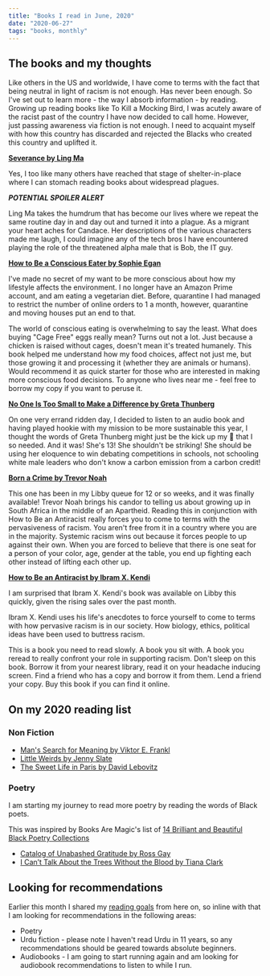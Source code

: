 ```yaml
---
title: "Books I read in June, 2020"
date: "2020-06-27"
tags: "books, monthly"
---
```


## The books and my thoughts

Like others in the US and worldwide, I have come to terms with the fact that being neutral in light of racism is not enough. Has never been enough. So I've set out to learn more - the way I absorb information - by reading. Growing up reading books like To Kill a Mocking Bird, I was acutely aware of the racist past of the country I have now decided to call home. However, just passing awareness via fiction is not enough. I need to acquaint myself with how this country has discarded and rejected the Blacks who created this country and uplifted it. 

**[Severance by Ling Ma](https://www.goodreads.com/book/show/36348525-severance?ac=1&from_search=true&qid=BdTe6dmZzv&rank=1)**

Yes, I too like many others have reached that stage of shelter-in-place where I can stomach reading books about widespread plagues. 

_**POTENTIAL SPOILER ALERT**_

Ling Ma takes the humdrum that has become our lives where we repeat the same routine day in and day out and turned it into a plague. As a migrant your heart aches for Candace. Her descriptions of the various characters made me laugh, I could imagine any of the tech bros I have encountered playing the role of the threatened alpha male that is Bob, the IT guy. 

**[How to Be a Conscious Eater by Sophie Egan](https://www.goodreads.com/book/show/52161173-how-to-be-a-conscious-eater?ac=1&from_search=true&qid=mj2kmjc8U1&rank=1)**

I've made no secret of my want to be more conscious about how my lifestyle affects the environment. I no longer have an Amazon Prime account, and am eating a vegetarian diet. Before, quarantine I had managed to restrict the number of online orders to 1 a month, however, quarantine and moving houses put an end to that. 

The world of conscious eating is overwhelming to say the least. What does buying "Cage Free" eggs really mean? Turns out not a lot. Just because a chicken is raised without cages, doesn't mean it's treated humanely. This book helped me understand how my food choices, affect not just me, but those growing it and processing it (whether they are animals or humans). Would recommend it as quick starter for those who are interested in making more conscious food decisions. To anyone who lives near me - feel free to borrow my copy if you want to peruse it.

**[No One Is Too Small to Make a Difference by Greta Thunberg](https://www.goodreads.com/book/show/51764686-no-one-is-too-small-to-make-a-difference?ac=1&from_search=true&qid=Vz1lTV30g0&rank=1)**

On one very errand ridden day, I decided to listen to an audio book and having played hookie with my mission to be more sustainable this year, I thought the words of Greta Thunberg might just be the kick up my 🍑 that I so needed. And it was! She's 13! She shouldn't be striking! She should be using her eloquence to win debating competitions in schools, not schooling white male leaders who don't know a carbon emission from a carbon credit!

**[Born a Crime by Trevor Noah](https://www.goodreads.com/book/show/29780253-born-a-crime?ac=1&from_search=true&qid=gGhoUiKoXO&rank=1)**

This one has been in my Libby queue for 12 or so weeks, and it was finally available! Trevor Noah brings his candor to telling us about growing up in South Africa in the middle of an Apartheid. Reading this in conjunction with How to Be an Antiracist really forces you to come to terms with the pervasiveness of racism. You aren't free from it in a country where you are in the majority. Systemic racism wins out because it forces people to up against their own. When you are forced to believe that there is one seat for a person of your color, age, gender at the table, you end up fighting each other instead of lifting each other up. 

**[How to Be an Antiracist by Ibram X. Kendi](https://www.goodreads.com/book/show/40265832-how-to-be-an-antiracist?from_search=true&from_srp=true&qid=Z6oWInsOCD&rank=1)**

I am surprised that Ibram X. Kendi's book was available on Libby this quickly, given the rising sales over the past month. 

Ibram X. Kendi uses his life's anecdotes to force yourself to come to terms with how pervasive racism is in our society. How biology, ethics, political ideas have been used to buttress racism. 

This is a book you need to read slowly. A book you sit with. A book you reread to really confront your role in supporting racism. Don't sleep on this book. Borrow it from your nearest library, read it on your headache inducing screen. Find a friend who has a copy and borrow it from them. Lend a friend your copy. Buy this book if you can find it online. 

## On my 2020 reading list

### Non Fiction
- [Man's Search for Meaning by Viktor E. Frankl](https://www.goodreads.com/book/show/545759.Man_s_Search_for_Ultimate_Meaning?ac=1&from_search=true&qid=B6sL98MeqR&rank=2)
- [Little Weirds by Jenny Slate](https://www.goodreads.com/book/show/44284906-little-weirds?ac=1&from_search=true&qid=ojGGSqdZhq&rank=1)
- [The Sweet Life in Paris by David Lebovitz](https://www.goodreads.com/book/show/6055063-the-sweet-life-in-paris?ac=1&from_search=true&qid=8XbkJlYDyx&rank=1)

### Poetry

I am starting my journey to read more poetry by reading the words of Black poets. 

This was inspired by Books Are Magic's list of [14 Brilliant and Beautiful Black Poetry Collections](https://medium.com/@books_are_magic/14-brilliant-and-beautiful-black-poetry-collections-33a68aa77dd2)

- [Catalog of Unabashed Gratitude by Ross Gay](https://www.goodreads.com/book/show/23705600-catalog-of-unabashed-gratitude?ac=1&from_search=true&qid=3n9Ro2R4n6&rank=1)
- [I Can’t Talk About the Trees Without the Blood by Tiana Clark](https://www.goodreads.com/book/show/39860071-i-can-t-talk-about-the-trees-without-the-blood?ac=1&from_search=true&qid=QA3ieHdETr&rank=1)

## Looking for recommendations

Earlier this month I shared my [reading goals](/reading-goals.md) from here on, so inline with that I am looking for recommendations in the following areas:
- Poetry
- Urdu fiction - please note I haven't read Urdu in 11 years, so any recommendations should be geared towards absolute beginners. 
- Audiobooks - I am going to start running again and am looking for audiobook recommendations to listen to while I run. 
